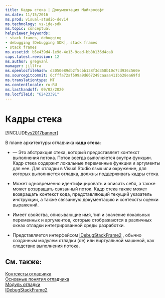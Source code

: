 ```yaml
---
title: Кадры стека | Документация Майкрософт
ms.date: 11/15/2016
ms.prod: visual-studio-dev14
ms.technology: vs-ide-sdk
ms.topic: conceptual
helpviewer_keywords:
- stack frames, debugging
- debugging [Debugging SDK], stack frames
- stack frames
ms.assetid: b5e439d4-1e9d-4e13-9cad-bb8b136d4ca8
caps.latest.revision: 12
ms.author: gregvanl
manager: jillfra
ms.openlocfilehash: d3050e89db2f5cbb138f3d358b10c7cd936c560e
ms.sourcegitcommit: 6cfffa72af599a9d667249caaaa411bb28ea69fd
ms.translationtype: MT
ms.contentlocale: ru-RU
ms.lasthandoff: 09/02/2020
ms.locfileid: "62423391"
---
```

# <a name="stack-frames"></a>Кадры стека
[!INCLUDE[vs2017banner](../../includes/vs2017banner.md)]

В плане архитектуры отладчика **кадр стека**:  
  
- — Это абстракция стека, который предоставляет контекст выполнения потока. Поток всегда выполняется внутри функции. Кадр стека содержит локальные переменные функции и аргументы для нее. Для отладки в Visual Studio язык или окружение, для которых выполняется отладка, должны поддерживать кадры стека.  
  
- Может одновременно идентифицировать и описать себя, а также может возвращать связанный поток. Кадр стека также может возвращать контекст кода, представляющий текущий указатель инструкции, а также связанную документацию и контексты оценки выражений.  
  
- Имеет свойства, описывающие имя, тип и значение локальных переменных и аргументов, которые отображаются в различных окнах отладки интегрированной среды разработки.  
  
- Представляется интерфейсом [IDebugStackFrame2](../../extensibility/debugger/reference/idebugstackframe2.md) , обычно созданным модулем отладки (de) или виртуальной машиной, как следствие выполнения потока.  
  
## <a name="see-also"></a>См. также:  
 [Контексты отладчика](../../extensibility/debugger/debugger-contexts.md)   
 [Основные понятия отладчика](../../extensibility/debugger/debugger-concepts.md)   
 [Модуль отладки](../../extensibility/debugger/debug-engine.md)   
 [IDebugStackFrame2](../../extensibility/debugger/reference/idebugstackframe2.md)
